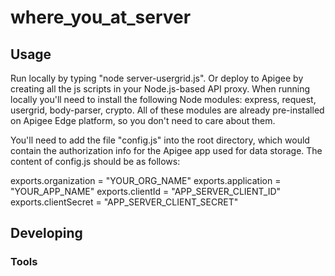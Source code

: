 

# where_you_at_server



## Usage

Run locally by typing "node server-usergrid.js". Or deploy to Apigee by creating all the js scripts in your Node.js-based API proxy.
When running locally you'll need to install the following Node modules: express, request, usergrid, body-parser, crypto. All of these modules are already pre-installed on Apigee Edge platform, so you don't need to care about them.

You'll need to add the file "config.js" into the root directory, which would contain the authorization info for the Apigee app used for data storage. The content of config.js should be as follows:

exports.organization = "YOUR_ORG_NAME"
exports.application = "YOUR_APP_NAME"
exports.clientId = "APP_SERVER_CLIENT_ID"
exports.clientSecret = "APP_SERVER_CLIENT_SECRET"



## Developing



### Tools
